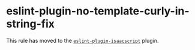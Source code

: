 # eslint-plugin-no-template-curly-in-string-fix

This rule has moved to the [`eslint-plugin-isaacscript`](https://github.com/IsaacScript/eslint-plugin-isaacscript/blob/main/docs/rules/no-template-curly-in-string-fix.md) plugin.
